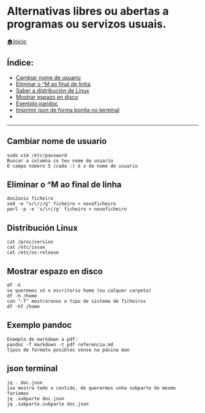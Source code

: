# Alternativas libres ou abertas a programas ou servizos usuais.

[🏠Inicio](../README.md)

## Índice:
* [Cambiar nome de usuario](minitutos.md#Cambiar-nome-de-usuario)
* [Eliminar o ^M ao final de linha](minitutos.md#eliminar-o-^m-ao-final-de-linha)
* [Saber a distribución de Linux](minitutos.md#distribucion-linux)
* [Mostrar espazo en disco](minitutos.md#mostrar-espazo-en-disco)
* [Exemplo pandoc](minitutos.md#exemplo-pandoc)
* [Imprimir json de forma bonita no terminal](minitutos.md#json-terminal)
* [](minitutos.md#)

------

## Cambiar nome de usuario
	sudo vim /etc/password
	Buscar a columna co teu nome de usuario
	O campo número 5 (cada :) é o do nome de usuario

## Eliminar o ^M ao final de linha
	dos2unix ficheiro
	sed -e "s/\r//g" ficheiro > novoficheiro
	perl -p -e 's/\r//g' ficheiro > novoficheiro

## Distribución Linux
	cat /proc/version
	cat /etc/issue
	cat /etc/os-release

## Mostrar espazo en disco
	df -h
	se queremos só o escritorio home (ou calquer carpeta)
	df -h /home
	con "-T" mostraranos o tipo de sistema de ficheiros
	df -hT /home

## Exemplo pandoc
	Exemplo de markdown a pdf:
	pandoc -f markdown -t pdf referencia.md
	tipos de formato posibles vense na páxina man

## json terminal
	jq . doc.json
	iso mostra todo o contido, de querermos unha subparte do mesmo faríamos
	jq .subparte doc.json
	jq .subparte.subparte doc.json
